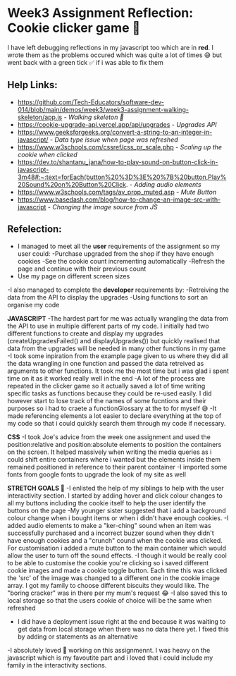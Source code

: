 # **Week3 Assignment Reflection: Cookie clicker game 🍪**

I have left debugging reflections in my javascript too which are in **red**. I wrote them as the problems occured which was quite a lot of times 😅 but went back with a green tick ✅ if i was able to fix them

## Help Links:

- https://github.com/Tech-Educators/software-dev-014/blob/main/demos/week3/week3-assignment-walking-skeleton/app.js - _Walking skeleton 🩻_
- https://cookie-upgrade-api.vercel.app/api/upgrades - _Upgrades API_
- https://www.geeksforgeeks.org/convert-a-string-to-an-integer-in-javascript/ - _Data type issue when page was refreshed_
- https://www.w3schools.com/cssref/css_pr_scale.php - _Scaling up the cookie when clicked_
- https://dev.to/shantanu_jana/how-to-play-sound-on-button-click-in-javascript-3m48#:~:text=forEach(button%20%3D%3E%20%7B%20button,Play%20Sound%20on%20Button%20Click. - _Adding audio elements_
- https://www.w3schools.com/tags/av_prop_muted.asp - _Mute Button_
- https://www.basedash.com/blog/how-to-change-an-image-src-with-javascript - _Changing the image source from JS_

## Refelection:

- I managed to meet all the **user** requirements of the assignment so my user could:
  -Purchase upgraded from the shop if they have enough cookies
  -See the cookie count incrementing automatically
  -Refresh the page and continue with their previous count
- Use my page on different screen sizes

-I also managed to complete the **developer** requirements by:
-Retreiving the data from the API to display the upgrades
-Using functions to sort an organise my code

**JAVASCRIPT**
-The hardest part for me was actually wrangling the data from the API to use in multiple different parts of my code. I initially had two different functions to create and display my upgrades (createUpgradesFailed() and displayUpgrades()) but quickly realised that data from the upgrades will be needed in many other functions in my game
-I took some inpiration from the example page given to us where they did all the data wrangling in one function and passed the data retreived as arguments to other functions. It took me the most time but i was glad i spent time on it as it worked really well in the end
-A lot of the process are repeated in the clicker game so it actually saved a lot of time writing specific tasks as functions because they could be re-used easily. I did however start to lose track of the names of some fucntions and their purposes so i had to craete a functionGlossary at the to for myself 😅
-It made referencing elements a lot easier to declare everything at the top of my code so that i could quickly search them through my code if necessary.

**CSS**
-I took Joe's advice from the week one assignment and used the position:relative and position:absolute elements to position the containers on the screen. It helped massively when writing the media queries as i could shift entire containers where i wanted but the elements inside them remained positioned in reference to their parent container
-I imported some fonts from google fonts to upgrade the look of my site as well

**STRETCH GOALS 🏹**
-I enlisted the help of my siblings to help with the user interactivity section. I started by adding hover and click colour changes to all my buttons including the cookie itself to help the user identify the buttons on the page
-My younger sister suggested that i add a background colour change when i bought items or when i didn't have enough cookies.
-I added audio elements to make a "ker-ching" sound when an item was successfully purchased and a incorrect buzzer sound when they didn't have enough cookies and a "crunch" cound when the cookie was clicked. For customisation i added a mute button to the main container which would allow the user to turn off the sound effects.
-I though it would be really cool to be able to customise the cookie you're clicking so i saved different cookie images and made a cookie toggle button. Each time this was clicked the 'src' of the image was changed to a different one in the cookie image array. I got my family to choose different biscuits they would like. The "boring cracker" was in there per my mum's request 😂
-I also saved this to local storage so that the users cookie of choice will be the same when refreshed

- I did have a deployment issue right at the end because it was waiting to get data from local storage when there was no data there yet. I fixed this by adding or statements as an alternative

-I absolutely loved 💖 working on this assignmennt. I was heavy on the javascript which is my favoutite part and i loved that i could include my family in the interactivity sections.

